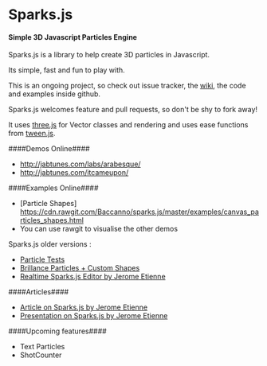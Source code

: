 Sparks.js
=========
#### Simple 3D Javascript Particles Engine ####

Sparks.js is a library to help create 3D particles in Javascript.

Its simple, fast and fun to play with.

This is an ongoing project, so check out issue tracker, the [wiki](https://github.com/zz85/sparks.js/wiki), the code and examples inside github.

Sparks.js welcomes feature and pull requests, so don't be shy to fork away!

It uses [three.js](https://github.com/mrdoob/three.js) for Vector classes and rendering and uses ease functions from [tween.js](https://github.com/sole/tween.js/).

####Demos Online####
- http://jabtunes.com/labs/arabesque/
- http://jabtunes.com/itcameupon/

####Examples Online####
- [Particle Shapes] https://cdn.rawgit.com/Baccanno/sparks.js/master/examples/canvas_particles_shapes.html
- You can use rawgit to visualise the other demos

Sparks.js older versions :
- [Particle Tests](http://jsdo.it/zz85/27tB/fullscreen)
- [Brillance Particles + Custom Shapes](http://jsdo.it/zz85/x8Gf)
- [Realtime Sparks.js Editor by Jerome Etienne](https://github.com/jeromeetienne/sparkseditor) 

####Articles####
- [Article on Sparks.js by Jerome Etienne](http://learningthreejs.com/blog/2011/12/14/particles-introduction-to-sparks-js/)
- [Presentation on Sparks.js by Jerome Etienne](https://github.com/jeromeetienne/slides-sparks.js)

####Upcoming features####
- Text Particles
- ShotCounter


